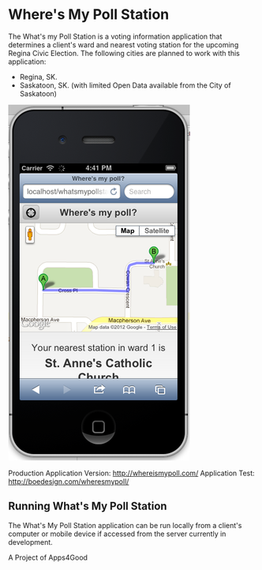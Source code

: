 Where's My Poll Station
======================

The What's my Poll Station is a voting information application that determines 
a client's ward and nearest voting station for the upcoming Regina Civic 
Election.  The following cities are planned to work with this application:

* Regina, SK.
* Saskatoon, SK. (with limited Open Data available from the City of Saskatoon)

![What's My Poll Station Example](https://github.com/apps4good/What-s-My-Poll-Station/raw/master/img/wheres-my-poll.png)

Production Application Version: http://whereismypoll.com/
Application Test: http://boedesign.com/wheresmypoll/

Running What's My Poll Station
------------------------------

The What's My Poll Station application can be run locally from a client's 
computer or mobile device if accessed from the server currently in development.

A Project of Apps4Good
